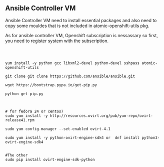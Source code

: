 Ansible Controller VM
---------------------

Ansible Controller VM need to install essential packages and also need to copy some mouldes that is not included in atomic-openshift-utils pkg.

As for ansible controller VM, Openshift subscription is nessassary so first, you need to register system with the subscription.


```



yum install -y python gcc libxml2-devel python-devel sshpass atomic-openshift-utils

git clone git clone https://github.com/ansible/ansible.git

wget https://bootstrap.pypa.io/get-pip.py

python get-pip.py



# for fedora 24 or centos7
sudo yum install -y http://resources.ovirt.org/pub/yum-repo/ovirt-release41.rpm

sudo yum config-manager --set-enabled ovirt-4.1   

sudo yum install -y python-ovirt-engine-sdk4 or  dnf install python3-ovirt-engine-sdk4


#The other
sudo pip install ovirt-engine-sdk-python 
